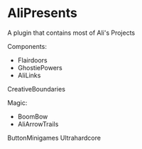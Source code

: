 # AliPresents
A plugin that contains most of Ali's Projects

Components:
- Flairdoors
- GhostiePowers
- AliLinks

CreativeBoundaries

Magic:
- BoomBow
- AliArrowTrails

ButtonMinigames
Ultrahardcore
